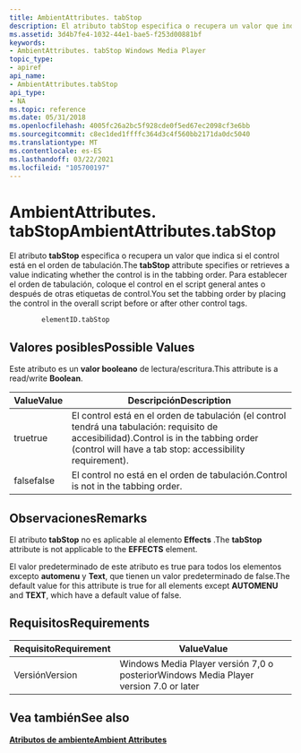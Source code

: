 ```yaml
---
title: AmbientAttributes. tabStop
description: El atributo tabStop especifica o recupera un valor que indica si el control está en el orden de tabulación. Para establecer el orden de tabulación, coloque el control en el script general antes o después de otras etiquetas de control.
ms.assetid: 3d4b7fe4-1032-44e1-bae5-f253d00881bf
keywords:
- AmbientAttributes. tabStop Windows Media Player
topic_type:
- apiref
api_name:
- AmbientAttributes.tabStop
api_type:
- NA
ms.topic: reference
ms.date: 05/31/2018
ms.openlocfilehash: 4005fc26a2bc5f928cde0f5ed67ec2098cf3e6bb
ms.sourcegitcommit: c8ec1ded1ffffc364d3c4f560bb2171da0dc5040
ms.translationtype: MT
ms.contentlocale: es-ES
ms.lasthandoff: 03/22/2021
ms.locfileid: "105700197"
---
```

# <a name="ambientattributestabstop"></a><span data-ttu-id="d5ffd-105">AmbientAttributes. tabStop</span><span class="sxs-lookup"><span data-stu-id="d5ffd-105">AmbientAttributes.tabStop</span></span>

<span data-ttu-id="d5ffd-106">El atributo **tabStop** especifica o recupera un valor que indica si el control está en el orden de tabulación.</span><span class="sxs-lookup"><span data-stu-id="d5ffd-106">The **tabStop** attribute specifies or retrieves a value indicating whether the control is in the tabbing order.</span></span> <span data-ttu-id="d5ffd-107">Para establecer el orden de tabulación, coloque el control en el script general antes o después de otras etiquetas de control.</span><span class="sxs-lookup"><span data-stu-id="d5ffd-107">You set the tabbing order by placing the control in the overall script before or after other control tags.</span></span>

``` syntax
        elementID.tabStop
```

## <a name="possible-values"></a><span data-ttu-id="d5ffd-108">Valores posibles</span><span class="sxs-lookup"><span data-stu-id="d5ffd-108">Possible Values</span></span>

<span data-ttu-id="d5ffd-109">Este atributo es un **valor booleano** de lectura/escritura.</span><span class="sxs-lookup"><span data-stu-id="d5ffd-109">This attribute is a read/write **Boolean**.</span></span>



| <span data-ttu-id="d5ffd-110">Value</span><span class="sxs-lookup"><span data-stu-id="d5ffd-110">Value</span></span> | <span data-ttu-id="d5ffd-111">Descripción</span><span class="sxs-lookup"><span data-stu-id="d5ffd-111">Description</span></span>                                                                                |
|-------|--------------------------------------------------------------------------------------------|
| <span data-ttu-id="d5ffd-112">true</span><span class="sxs-lookup"><span data-stu-id="d5ffd-112">true</span></span>  | <span data-ttu-id="d5ffd-113">El control está en el orden de tabulación (el control tendrá una tabulación: requisito de accesibilidad).</span><span class="sxs-lookup"><span data-stu-id="d5ffd-113">Control is in the tabbing order (control will have a tab stop: accessibility requirement).</span></span> |
| <span data-ttu-id="d5ffd-114">false</span><span class="sxs-lookup"><span data-stu-id="d5ffd-114">false</span></span> | <span data-ttu-id="d5ffd-115">El control no está en el orden de tabulación.</span><span class="sxs-lookup"><span data-stu-id="d5ffd-115">Control is not in the tabbing order.</span></span>                                                       |



 

## <a name="remarks"></a><span data-ttu-id="d5ffd-116">Observaciones</span><span class="sxs-lookup"><span data-stu-id="d5ffd-116">Remarks</span></span>

<span data-ttu-id="d5ffd-117">El atributo **tabStop** no es aplicable al elemento **Effects** .</span><span class="sxs-lookup"><span data-stu-id="d5ffd-117">The **tabStop** attribute is not applicable to the **EFFECTS** element.</span></span>

<span data-ttu-id="d5ffd-118">El valor predeterminado de este atributo es true para todos los elementos excepto **automenu** y **Text**, que tienen un valor predeterminado de false.</span><span class="sxs-lookup"><span data-stu-id="d5ffd-118">The default value for this attribute is true for all elements except **AUTOMENU** and **TEXT**, which have a default value of false.</span></span>

## <a name="requirements"></a><span data-ttu-id="d5ffd-119">Requisitos</span><span class="sxs-lookup"><span data-stu-id="d5ffd-119">Requirements</span></span>



| <span data-ttu-id="d5ffd-120">Requisito</span><span class="sxs-lookup"><span data-stu-id="d5ffd-120">Requirement</span></span> | <span data-ttu-id="d5ffd-121">Value</span><span class="sxs-lookup"><span data-stu-id="d5ffd-121">Value</span></span> |
|--------------------|------------------------------------------------------|
| <span data-ttu-id="d5ffd-122">Versión</span><span class="sxs-lookup"><span data-stu-id="d5ffd-122">Version</span></span><br/> | <span data-ttu-id="d5ffd-123">Windows Media Player versión 7,0 o posterior</span><span class="sxs-lookup"><span data-stu-id="d5ffd-123">Windows Media Player version 7.0 or later</span></span><br/> |



## <a name="see-also"></a><span data-ttu-id="d5ffd-124">Vea también</span><span class="sxs-lookup"><span data-stu-id="d5ffd-124">See also</span></span>

<dl> <dt>

[<span data-ttu-id="d5ffd-125">**Atributos de ambiente**</span><span class="sxs-lookup"><span data-stu-id="d5ffd-125">**Ambient Attributes**</span></span>](ambient-attributes.md)
</dt> </dl>

 

 





